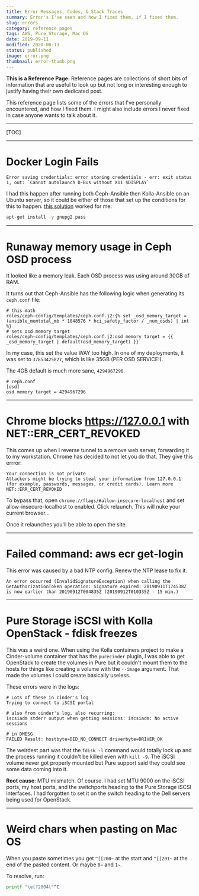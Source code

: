 ```yaml
---
title: Error Messages, Codes, & Stack Traces
summary: Error's I've seen and how I fixed them, if I fixed them.
slug: errors
category: reference pages
tags: AWS, Pure Storage, Mac OS
date: 2019-09-11
modified: 2020-08-13
status: published
image: error.png
thumbnail: error-thumb.png
---
```



**This is a Reference Page:** Reference pages are collections of short bits
of information that are useful to look up but not long or interesting enough to
justify having their own dedicated post.

This reference page lists some of the errors that I've personally encountered,
and how I fixed them. I might also include errors I never fixed in case anyone
wants to talk about it.

---

[TOC]

---


# Docker Login Fails

```
Error saving credentials: error storing credentials - err: exit status 1, out: `Cannot autolaunch D-Bus without X11 $DISPLAY`
```

I had this happen after running both Ceph-Ansible then Kolla-Ansible on an Ubuntu server, so it could be either of those that set up the conditions for this to happen. [this solution](https://github.com/docker/cli/issues/1136) worked for me:

```bash
apt-get install -y gnupg2 pass
```

---

# Runaway memory usage in Ceph OSD process

It looked like a memory leak. Each OSD process was using around 30GB of RAM.

It turns out that Ceph-Ansible has the following logic when generating its
`ceph.conf` file:

```
# this math
roles/ceph-config/templates/ceph.conf.j2:{% set _osd_memory_target = (ansible_memtotal_mb * 1048576 * hci_safety_factor / _num_osds) | int %}
# sets osd memory target
roles/ceph-config/templates/ceph.conf.j2:osd memory target = {{ _osd_memory_target | default(osd_memory_target) }}
```

In my case, this set the value WAY too high. In one of my deployments, it was
set to `37853425827`, which is like 35GB (PER OSD SERVICE!).

The 4GB default is much more sane, `4294967296`.

```
# ceph.conf
[osd]
osd memory target = 4294967296
```


---


# Chrome blocks https://127.0.0.1 with NET::ERR_CERT_REVOKED

This comes up when I reverse tunnel to a remove web server, forwarding it to my workstation. Chrome has decided to not let you do that. They give this errror:

```text
Your connection is not private
Attackers might be trying to steal your information from 127.0.0.1 (for example, passwords, messages, or credit cards). Learn more
NET::ERR_CERT_REVOKED
```

To bypass that, open `chrome://flags/#allow-insecure-localhost` and set allow-insecure-localhost to enabled. Click relaunch. This will nuke your current browser…

Once it relaunches you'll be able to open the site.

---

# Failed command: aws ecr get-login

This error was caused by a bad NTP config. Renew the NTP lease to fix it.

```
An error occurred (InvalidSignatureException) when calling the GetAuthorizationToken operation: Signature expired: 20190911T174538Z is now earlier than 20190912T004835Z (20190912T010335Z - 15 min.)
```


---


# Pure Storage iSCSI with Kolla OpenStack - fdisk freezes
This was a weird one. When using the Kolla containers project to make a
Cinder-volume container that has the `purecinder` plugin, I was able to get
OpenStack to create the volumes in Pure but it couldn't mount them to the hosts
for things like creating a volume with the `--image` argument. That made the
volumes I could create basically useless.

These errors were in the logs:
```text
# Lots of these in cinder's log
Trying to connect to iSCSI portal

# also from cinder's log, also recurring:
iscsiadm stderr output when getting sessions: iscsiadm: No active sessions

# in DMESG
FAILED Result: hostbyte=DID_NO_CONNECT driverbyte=DRIVER_OK
```

The weirdest part was that the `fdisk -l` command would totally lock up and
the process running it couldn't be killed even with `kill -9`. The iSCSI volume
never got properly mounted but Pure support said they could see some data
coming into it.

**Root cause**: MTU mismatch. Of course. I had set MTU 9000 on the iSCSI ports,
my host ports, and the switchports heading to the Pure Storage iSCSI
interfaces. I had forgotten to set it on the switch heading to the Dell servers
being used for OpenStack.


---


# Weird chars when pasting on Mac OS

When you paste sometimes you get `^[[200~` at the start and `^[[201~` at the
end of the pasted content. Or maybe `0~` and `1~`.

To resolve, run:
```bash
printf "\e[?2004l"^C
```


